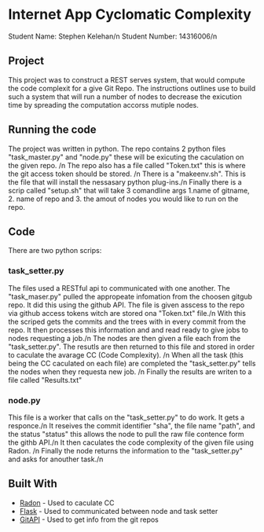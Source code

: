 # Internet App Cyclomatic Complexity

Student Name: Stephen Kelehan/n
Student Number: 14316006/n

## Project

This project was to construct a REST serves system, that would compute the code complexit for a give Git Repo. The instructions outlines use to build such a system that will run a number of nodes to decrease the exicution time by spreading the computation accorss mutiple nodes.


## Running the code  

The project was written in python. The repo contains 2 python files "task_master.py" and "node.py" these will be exicuting the caculation on the given repo. /n 
The repo also has a file called "Token.txt" this is where the git access token should be stored. /n
There is a "makeenv.sh". This is the file that will install the nessasary python plug-ins./n
Finally there is a scrip called "setup.sh" that will take 3 comandline args 1.name of gitname, 2. name of repo and 3. the amout of nodes you would like to run on the repo.


## Code

There are two python scrips:

### task_setter.py

The files used a RESTful api to communicated with one another. The "task_maser.py" pulled the appropeate infomation from the choosen gitgub repo. It did this using the github API. The file is given asscess to the repo via github access tokens witch are stored ona "Token.txt" file./n
With this the scriped gets the commits and the trees with in every commit from the repo. It then processes this information and and read ready to give jobs to nodes requesting a job./n
The nodes are then given a file each from the "task_setter.py". The resutls are then returned to this file and stored in order to caculate the avarage CC (Code Complexity). /n
When all the task (this being the CC caculated on each file) are completed the "task_setter.py" tells the nodes when they requesta new job. /n
Finally the results are writen to a file called "Results.txt"

### node.py

This file is a worker that calls on the "task_setter.py" to do work. It gets a responce./n
It reseives the commit identifier "sha", the file name "path", and the status "status" this allows the node to pull the raw file contence form the githb API./n
It then caculates the code complexity of the given file using Radon. /n
Finally the node returns the information to the "task_setter.py" and asks for anouther task./n

## Built With


* [Radon](http://radon.readthedocs.io/en/latest/api.html#module-radon.complexity) - Used to caculate CC
* [Flask](https://flask-restful.readthedocs.io/en/latest/) - Used to communicated between node and task setter
* [GitAPI](https://developer.github.com/v3/) - Used to get info from the git repos


